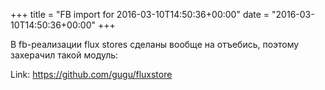 +++
title = "FB import for 2016-03-10T14:50:36+00:00"
date = "2016-03-10T14:50:36+00:00"
+++

В fb-реализации flux stores сделаны вообще на отъебись, поэтому захерачил такой модуль: 


Link: https://github.com/gugu/fluxstore
